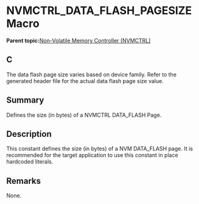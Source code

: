 # NVMCTRL\_DATA\_FLASH\_PAGESIZE Macro

**Parent topic:**[Non-Volatile Memory Controller \(NVMCTRL\)](GUID-A30BB89B-1FD8-4F1A-B3AC-83992F5EFDFF.md)

## C

The data flash page size varies based on device family. Refer to the generated header file for the actual data flash page size value.

## Summary

Defines the size \(in bytes\) of a NVMCTRL DATA\_FLASH Page.

## Description

This constant defines the size \(in bytes\) of a NVM DATA\_FLASH page. It is recommended for the target application to use this constant in place hardcoded literals.

## Remarks

None.

